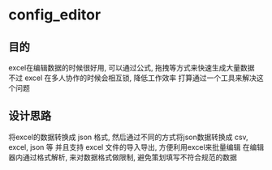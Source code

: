 # config_editor

## 目的
excel在编辑数据的时候很好用, 可以通过公式, 拖拽等方式来快速生成大量数据  
不过 excel 在多人协作的时候会相互锁, 降低工作效率
打算通过一个工具来解决这个问题

## 设计思路
将excel的数据转换成 json 格式, 然后通过不同的方式将json数据转换成 csv, excel, json 等
并且支持 excel 文件的导入导出, 方便利用excel来批量编辑
在编辑器内通过格式解析, 来对数据格式做限制, 避免策划填写不符合规范的数据